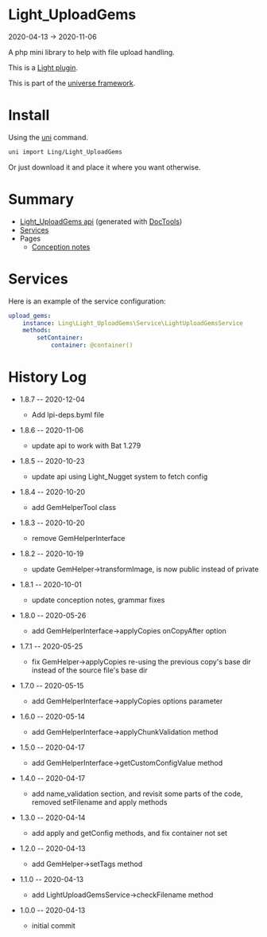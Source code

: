 Light_UploadGems
===========
2020-04-13 -> 2020-11-06



A php mini library to help with file upload handling.


This is a [Light plugin](https://github.com/lingtalfi/Light/blob/master/doc/pages/plugin.md).

This is part of the [universe framework](https://github.com/karayabin/universe-snapshot).


Install
==========
Using the [uni](https://github.com/lingtalfi/universe-naive-importer) command.
```bash
uni import Ling/Light_UploadGems
```

Or just download it and place it where you want otherwise.






Summary
===========
- [Light_UploadGems api](https://github.com/lingtalfi/Light_UploadGems/blob/master/doc/api/Ling/Light_UploadGems.md) (generated with [DocTools](https://github.com/lingtalfi/DocTools))
- [Services](#services)
- Pages
    - [Conception notes](https://github.com/lingtalfi/Light_UploadGems/blob/master/doc/pages/conception-notes.md)






Services
=========


Here is an example of the service configuration:

```yaml
upload_gems:
    instance: Ling\Light_UploadGems\Service\LightUploadGemsService
    methods:
        setContainer:
            container: @container()


```



History Log
=============

- 1.8.7 -- 2020-12-04

    - Add lpi-deps.byml file

- 1.8.6 -- 2020-11-06

    - update api to work with Bat 1.279
    
- 1.8.5 -- 2020-10-23

    - update api using Light_Nugget system to fetch config
    
- 1.8.4 -- 2020-10-20

    - add GemHelperTool class
    
- 1.8.3 -- 2020-10-20

    - remove GemHelperInterface

- 1.8.2 -- 2020-10-19

    - update GemHelper->transformImage, is now public instead of private
    
- 1.8.1 -- 2020-10-01

    - update conception notes, grammar fixes
    
- 1.8.0 -- 2020-05-26

    - add GemHelperInterface->applyCopies onCopyAfter option
    
- 1.7.1 -- 2020-05-25

    - fix GemHelper->applyCopies re-using the previous copy's base dir instead of the source file's base dir
    
- 1.7.0 -- 2020-05-15

    - add GemHelperInterface->applyCopies options parameter
    
- 1.6.0 -- 2020-05-14

    - add GemHelperInterface->applyChunkValidation method
    
- 1.5.0 -- 2020-04-17

    - add GemHelperInterface->getCustomConfigValue method
    
- 1.4.0 -- 2020-04-17

    - add name_validation section, and revisit some parts of the code, removed setFilename and apply methods
    
- 1.3.0 -- 2020-04-14

    - add apply and getConfig methods, and fix container not set
    
- 1.2.0 -- 2020-04-13

    - add GemHelper->setTags method
    
- 1.1.0 -- 2020-04-13

    - add LightUploadGemsService->checkFilename method
    
- 1.0.0 -- 2020-04-13

    - initial commit